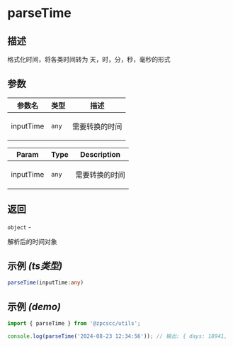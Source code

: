 # parseTime

## 描述

<p>格式化时间，将各类时间转为 天，时，分，秒，毫秒的形式</p>

## 参数

| 参数名    | 类型             | 描述                  |
| --------- | ---------------- | --------------------- |
| inputTime | <code>any</code> | <p>需要转换的时间</p> |

| Param     | Type             | Description           |
| --------- | ---------------- | --------------------- |
| inputTime | <code>any</code> | <p>需要转换的时间</p> |

## 返回

<code>object</code> - <p>解析后的时间对象</p>

## 示例 _(ts类型)_

```typescript
parseTime(inputTime:any)
```

## 示例 _(demo)_

```typescript
import { parseTime } from '@zpcscc/utils';

console.log(parseTime('2024-08-23 12:34:56')); // 输出: { days: 18941, hours: 12, minutes: 34, seconds: 56 };
```
